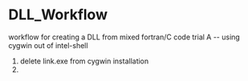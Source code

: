 # DLL_Workflow
workflow for creating a DLL from mixed fortran/C code
trial A	-- using cygwin out of intel-shell 
1.	delete link.exe from cygwin installation
2.	
